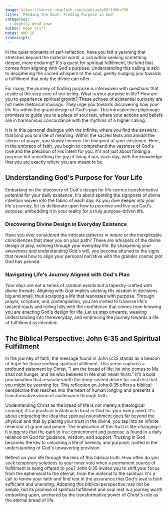 ```yaml
---
image: https://source.unsplash.com/pjwbiuwXy00/1000x750
title: 'Feeding the Soul: Finding Purpose in God'
categories:
  - Nightly Wind Down
author: Hope Staff
notes: NWD 28
transcript:
---
```

In the quiet moments of self-reflection, have you felt a yearning that stretches beyond the material world, a call within seeking something deeper, more enduring? It's a quest for spiritual fulfillment, the kind that comes from aligning with God's purpose. Understanding this calling is akin to deciphering the sacred whispers of the soul, gently nudging you towards a fulfillment that only the divine can offer.

For many, the journey of finding purpose is interwoven with questions that reside at the very core of our being. What is your purpose in life? How are you to experience spiritual growth? These echoes of existential curiosity are not mere rhetorical musings. They urge you towards discovering how your life fits within the grand design of God's plan. This introspective pilgrimage promises to guide you to a place of soul rest, where your actions and beliefs are in harmonious concordance with the rhythms of a higher calling.

It is in this personal dialogue with the infinite, where you find the answers that bind you to a life of meaning. Within the sacred texts and amidst the silence of prayer, you slowly uncover the blueprint of your existence. Here, in the embrace of faith, you begin to comprehend the vastness of God's love and the precision of His intent for you. It's not just about finding a purpose but unearthing the joy of living it out, each day, with the knowledge that you are exactly where you are meant to be.

## **Understanding God's Purpose for Your Life**

Embarking on the discovery of God's design for life carries transformative potential for your daily existence. It's about spotting the signposts of divine intention woven into the fabric of each day. As you dive deeper into your life's journey, let us deliberate upon how to perceive and live out God's purpose, embedding it in your reality for a truly purpose-driven life.

### **Discovering Divine Design in Everyday Existence**

Have you ever considered the intricate patterns in nature or the inexplicable coincidences that steer you on your path? These are whispers of the divine design at play, echoing through your everyday life. By sharpening your awareness and understanding God's will, you become attuned to the signs that reveal how to align your personal narrative with the grander cosmic plot God has penned.

### **Navigating Life's Journey Aligned with God's Plan**

Your days are not a series of random events but a tapestry crafted with divine threads. Aligning with God implies seeking His wisdom in decisions big and small, thus sculpting a life that resonates with purpose. Through prayer, scripture, and contemplation, you are invited to traverse life's twisted roads and rolling hills with the confidence that comes from knowing you are enacting God's design for life. Let us step onwards, weaving understanding into the everyday, and embracing the journey towards a life of fulfillment as intended.

## **The Biblical Perspective: John 6:35 and Spiritual Fulfillment**

In the journey of faith, the message found in John 6:35 stands as a beacon of hope for those seeking spiritual fulfillment. This verse captures a profound statement by Christ, "I am the bread of life; he who comes to Me shall not hunger, and he who believes in Me shall never thirst." It's a bold proclamation that resonates with the deep-seated desire for soul rest that you might be yearning for. This reflection on John 6:35 offers a biblical perspective that reaches into the heart of human longing and presents a transformative vision of sustenance through faith.

Understanding Christ as the bread of life is not merely a theological concept; it's a practical invitation to trust in God for your every need. It's about embracing the idea that spiritual nourishment goes far beyond the physical and that by placing your trust in the divine, you tap into an infinite reservoir of grace and peace. The implication of this trust is life-changing—it suggests that the path to true contentment and purpose is found in a daily reliance on God for guidance, wisdom, and support. Trusting in God becomes the key to unlocking a life of serenity and purpose, rooted in the understanding of God's unwavering provision.

Reflect on your life through the lens of this biblical truth. How often do you seek temporary solutions to your inner void when a permanent source of fulfillment is being offered to you? John 6:35 invites you to shift your focus from the ephemeral to the eternal, from the material to the spiritual. It's a call to renew your faith and find rest in the assurance that God's love is both sufficient and unending. Adopting this biblical perspective may not be simple, but its promise of spiritual fulfillment and soul rest is a journey worth embarking upon, anchored by the transformative power of Christ's role as the eternal bread of life.